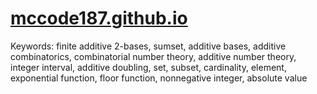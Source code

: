 # [mccode187.github.io](https://mccode187.github.io/)

Keywords: 
finite additive 2-bases, 
sumset, 
additive bases, 
additive combinatorics, 
combinatorial number theory, 
additive number theory, 
integer interval, 
additive doubling, 
set, 
subset, 
cardinality, 
element, 
exponential function, 
floor function,
nonnegative integer,
absolute value
